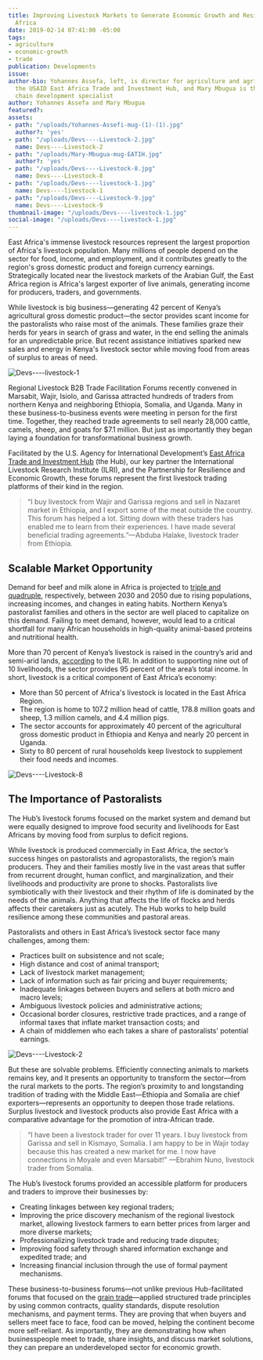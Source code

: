 ```yaml
---
title: Improving Livestock Markets to Generate Economic Growth and Resilience in East
  Africa
date: 2019-02-14 07:41:00 -05:00
tags:
- agriculture
- economic-growth
- trade
publication: Developments
issue: 
author-bio: Yohannes Assefa, left, is director for agriculture and agribusiness of
  the USAID East Africa Trade and Investment Hub, and Mary Mbugua is the Hub’s value
  chain development specialist
author: Yohannes Assefa and Mary Mbugua
featured?: 
assets:
- path: "/uploads/Yohannes-Assefi-mug-(1)-(1).jpg"
  author?: 'yes'
- path: "/uploads/Devs----Livestock-2.jpg"
  name: Devs----Livestock-2
- path: "/uploads/Mary-Mbugua-mug-EATIH.jpg"
  author?: 'yes'
- path: "/uploads/Devs----Livestock-8.jpg"
  name: Devs----Livestock-8
- path: "/uploads/Devs----livestock-1.jpg"
  name: Devs----livestock-1
- path: "/uploads/Devs----Livestock-9.jpg"
  name: Devs----Livestock-9
thumbnail-image: "/uploads/Devs----livestock-1.jpg"
social-image: "/uploads/Devs----livestock-1.jpg"
---
```


East Africa's immense livestock resources represent the largest proportion of Africa's livestock population. Many millions of people depend on the sector for food, income, and employment, and it contributes greatly to the region's gross domestic product and foreign currency earnings. Strategically located near the livestock markets of the Arabian Gulf, the East Africa region is Africa's largest exporter of live animals, generating income for producers, traders, and governments.




While livestock is big business—generating 42 percent of Kenya’s agricultural gross domestic product—the sector provides scant income for the pastoralists who raise most of the animals. These families graze their herds for years in search of grass and water, in the end selling the animals for an unpredictable price. But recent assistance initiatives sparked new sales and energy in Kenya's livestock sector while moving food from areas of surplus to areas of need.

![Devs----livestock-1](/uploads/Devs----livestock-1.jpg "Loading cattle at the Garissa, Kenya, forum in November 2018.") 

Regional Livestock B2B Trade Facilitation Forums recently convened in Marsabit, Wajir, Isiolo, and Garissa attracted hundreds of traders from northern Kenya and neighboring Ethiopia, Somalia, and Uganda. Many in these business-to-business events were meeting in person for the first time. Together, they reached trade agreements to sell nearly 28,000 cattle, camels, sheep, and goats for $7.1 million. But just as importantly they began laying a foundation for transformational business growth.

Facilitated by the U.S. Agency for International Development’s [East Africa Trade and Investment Hub](https://www.dai.com/our-work/projects/east-africa-trade-and-investment-hub-tih) (the Hub), our key partner the International Livestock Research Institute (ILRI), and the Partnership for Resilience and Economic Growth, these forums represent the first livestock trading platforms of their kind in the region.

> “I buy livestock from Wajir and Garissa regions and sell in Nazaret market in Ethiopia, and I export some of the meat outside the country. This forum has helped a lot. Sitting down with these traders has enabled me to learn from their experiences. I have made several beneficial trading agreements.”—Abduba Halake, livestock trader from Ethiopia.

## Scalable Market Opportunity

Demand for beef and milk alone in Africa is projected to [triple and quadruple](http://www.fao.org/3/a-i7222e.pdf), respectively, between 2030 and 2050 due to rising populations, increasing incomes, and changes in eating habits. Northern Kenya’s pastoralist families and others in the sector are well placed to capitalize on this demand. Failing to meet demand, however, would lead to a critical shortfall for many African households in high-quality animal-based proteins and nutritional health.

More than 70 percent of Kenya’s livestock is raised in the country’s arid and semi-arid lands, [according](https://clippings.ilri.org/2018/06/14/northern-kenya-southern-ethiopia-dryland-livestock-traders-gathered-in-marsabit-for-better-livestock-trade-and-market-links/?utm_source=feedburner&utm_medium=feed&utm_campaign=Feed%3A+ilriclippings+%28ILRI+clippings%29) to the ILRI. In addition to supporting nine out of 10 livelihoods, the sector provides 95 percent of the area’s total income. In short, livestock is a critical component of East Africa’s economy:

* More than 50 percent of Africa's livestock is located in the East Africa Region.
* The region is home to 107.2 million head of cattle, 178.8 million goats and sheep, 1.3 million camels, and 4.4 million pigs.
* The sector accounts for approximately 40 percent of the agricultural gross domestic product in Ethiopia and Kenya and nearly 20 percent in Uganda.
* Sixty to 80 percent of rural households keep livestock to supplement their food needs and incomes.

![Devs----Livestock-8](/uploads/Devs----Livestock-8.jpg "Grazing camels south of Marsabit, Kenya.") 

## The Importance of Pastoralists

The Hub’s livestock forums focused on the market system and demand but were equally designed to improve food security and livelihoods for East Africans by moving food from surplus to deficit regions.

While livestock is produced commercially in East Africa, the sector’s success hinges on pastoralists and agropastoralists, the region’s main producers. They and their families mostly live in the vast areas that suffer from recurrent drought, human conflict, and marginalization, and their livelihoods and productivity are prone to shocks. Pastoralists live symbiotically with their livestock and their rhythm of life is dominated by the needs of the animals. Anything that affects the life of flocks and herds affects their caretakers just as acutely. The Hub works to help build resilience among these communities and pastoral areas.

Pastoralists and others in East Africa’s livestock sector face many challenges, among them:

* Practices built on subsistence and not scale;
* High distance and cost of animal transport;
* Lack of livestock market management;
* Lack of information such as fair pricing and buyer requirements;
* Inadequate linkages between buyers and sellers at both micro and macro levels;
* Ambiguous livestock policies and administrative actions;
* Occasional border closures, restrictive trade practices, and a range of informal taxes that inflate market transaction costs; and
* A chain of middlemen who each takes a share of pastoralists' potential earnings.

![Devs----Livestock-2](/uploads/Devs----Livestock-2.jpg "Attendees at the Wajir, Kenya, livestock trade forum in September 2018.") 

But these are solvable problems. Efficiently connecting animals to markets remains key, and it presents an opportunity to transform the sector—from the rural markets to the ports. The region’s proximity to and longstanding tradition of trading with the Middle East—Ethiopia and Somalia are chief exporters—represents an opportunity to deepen those trade relations. Surplus livestock and livestock products also provide East Africa with a comparative advantage for the promotion of intra-African trade.

> “I have been a livestock trader for over 11 years. I buy livestock from Garissa and sell in Kismayo, Somalia. I am happy to be in Wajir today because this has created a new market for me. I now have connections in Moyale and even Marsabit!"
—Ebrahim Nuno, livestock trader from Somalia.

The Hub’s livestock forums provided an accessible platform for producers and traders to improve their businesses by:

* Creating linkages between key regional traders;
* Improving the price discovery mechanism of the regional livestock market, allowing livestock farmers to earn better prices from larger and more diverse markets;
* Professionalizing livestock trade and reducing trade disputes;
* Improving food safety through shared information exchange and expedited trade; and
* Increasing financial inclusion through the use of formal payment mechanisms.

These business-to-business forums—not unlike previous Hub-facilitated forums that focused on the [grain trade](https://dai-global-developments.com/articles/africa-trading-five-takeaways-on-trade-based-solutions-for-food-security/)—applied structured trade principles by using common contracts, quality standards, dispute resolution mechanisms, and payment terms. They are proving that when buyers and sellers meet face to face, food can be moved, helping the continent become more self-reliant. As importantly, they are demonstrating how when businesspeople meet to trade, share insights, and discuss market solutions, they can prepare an underdeveloped sector for economic growth.
